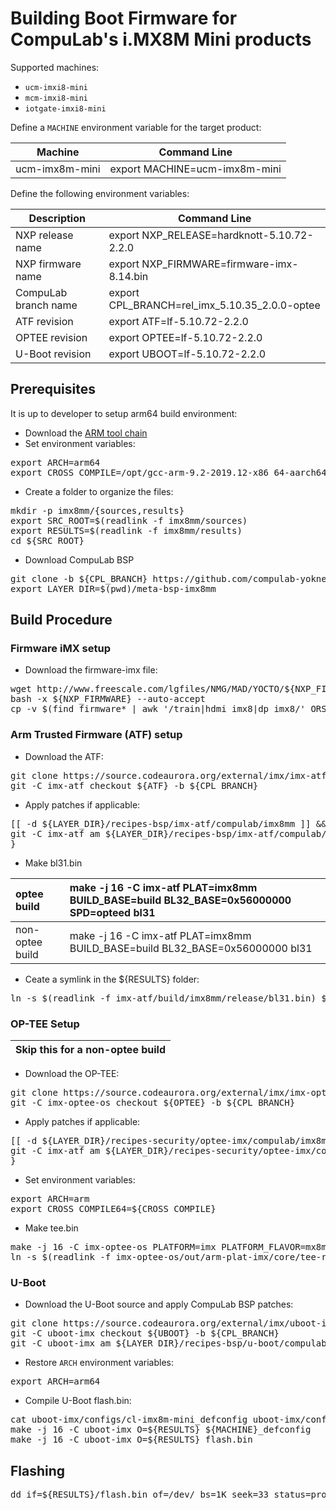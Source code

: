 # Building Boot Firmware for CompuLab's i.MX8M Mini products

Supported machines:

* `ucm-imxi8-mini`
* `mcm-imxi8-mini`
* `iotgate-imxi8-mini`

Define a `MACHINE` environment variable for the target product:

|Machine|Command Line|
|---|---|
|ucm-imx8m-mini|export MACHINE=ucm-imx8m-mini

Define the following environment variables:

|Description|Command Line|
|---|---|
|NXP release name|export NXP_RELEASE=hardknott-5.10.72-2.2.0|
|NXP firmware name|export NXP_FIRMWARE=firmware-imx-8.14.bin|
|CompuLab branch name|export CPL_BRANCH=rel_imx_5.10.35_2.0.0-optee|
|ATF revision|export ATF=lf-5.10.72-2.2.0|
|OPTEE revision|export OPTEE=lf-5.10.72-2.2.0|
|U-Boot revision|export UBOOT=lf-5.10.72-2.2.0|

## Prerequisites
It is up to developer to setup arm64 build environment:
* Download the [ARM tool chain](https://developer.arm.com/tools-and-software/open-source-software/developer-tools/gnu-toolchain/gnu-a/downloads/9-2-2019-12)
* Set environment variables:
<pre>
export ARCH=arm64
export CROSS_COMPILE=/opt/gcc-arm-9.2-2019.12-x86_64-aarch64-none-linux-gnu/bin/aarch64-none-linux-gnu-
</pre>
* Create a folder to organize the files:
<pre>
mkdir -p imx8mm/{sources,results}
export SRC_ROOT=$(readlink -f imx8mm/sources)
export RESULTS=$(readlink -f imx8mm/results)
cd ${SRC_ROOT}
</pre>

* Download CompuLab BSP
<pre>
git clone -b ${CPL_BRANCH} https://github.com/compulab-yokneam/meta-bsp-imx8mp.git
export LAYER_DIR=$(pwd)/meta-bsp-imx8mm
</pre>

## Build Procedure
### Firmware iMX setup
* Download the firmware-imx file:
<pre>
wget http://www.freescale.com/lgfiles/NMG/MAD/YOCTO/${NXP_FIRMWARE}
bash -x ${NXP_FIRMWARE} --auto-accept
cp -v $(find firmware* | awk '/train|hdmi_imx8|dp_imx8/' ORS=" ") ${RESULTS}
</pre>

### Arm Trusted Firmware (ATF) setup
* Download the ATF:
<pre>
git clone https://source.codeaurora.org/external/imx/imx-atf.git
git -C imx-atf checkout ${ATF} -b ${CPL_BRANCH}
</pre>
* Apply patches if applicable:
<pre>
[[ -d ${LAYER_DIR}/recipes-bsp/imx-atf/compulab/imx8mm ]] && { \
git -C imx-atf am ${LAYER_DIR}/recipes-bsp/imx-atf/compulab/imx8mm/*.patch
}
</pre>
* Make bl31.bin

|optee build|make -j 16 -C imx-atf PLAT=imx8mm BUILD_BASE=build BL32_BASE=0x56000000 SPD=opteed bl31
|:--- |:--- |
|non-optee build|make -j 16 -C imx-atf PLAT=imx8mm BUILD_BASE=build BL32_BASE=0x56000000 bl31

* Ceate a symlink in the ${RESULTS} folder:
<pre>
ln -s $(readlink -f imx-atf/build/imx8mm/release/bl31.bin) ${RESULTS}/
</pre>

### OP-TEE Setup

| Skip this for a non-optee build |
| --- |

* Download the OP-TEE:
<pre>
git clone https://source.codeaurora.org/external/imx/imx-optee-os
git -C imx-optee-os checkout ${OPTEE} -b ${CPL_BRANCH}
</pre>
* Apply patches if applicable:
<pre>
[[ -d ${LAYER_DIR}/recipes-security/optee-imx/compulab/imx8mm ]] && { \
git -C imx-atf am ${LAYER_DIR}/recipes-security/optee-imx/compulab/imx8mm/*.patch
}
</pre>
* Set environment variables:
<pre>
export ARCH=arm
export CROSS_COMPILE64=${CROSS_COMPILE}
</pre>
* Make tee.bin
<pre>
make -j 16 -C imx-optee-os PLATFORM=imx PLATFORM_FLAVOR=mx8mm_cl_iot_gate
ln -s $(readlink -f imx-optee-os/out/arm-plat-imx/core/tee-raw.bin) ${RESULTS}/tee.bin
</pre>

### U-Boot
* Download the U-Boot source and apply CompuLab BSP patches:
<pre>
git clone https://source.codeaurora.org/external/imx/uboot-imx.git
git -C uboot-imx checkout ${UBOOT} -b ${CPL_BRANCH}
git -C uboot-imx am ${LAYER_DIR}/recipes-bsp/u-boot/compulab/imx8mm/*.patch
</pre>
* Restore `ARCH` environment variables:
<pre>
export ARCH=arm64
</pre>
* Compile U-Boot flash.bin:
<pre>
cat uboot-imx/configs/cl-imx8m-mini_defconfig uboot-imx/configs/${MACHINE}.config > uboot-imx/configs/${MACHINE}_defconfig
make -j 16 -C uboot-imx O=${RESULTS} ${MACHINE}_defconfig
make -j 16 -C uboot-imx O=${RESULTS} flash.bin
</pre>

## Flashing
<pre>
dd if=${RESULTS}/flash.bin of=/dev/<your device> bs=1K seek=33 status=progress
</pre>
